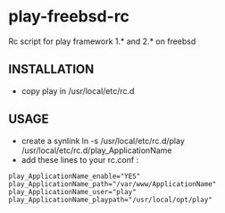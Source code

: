 play-freebsd-rc
===============

Rc script for play framework 1.* and 2.* on freebsd

INSTALLATION
------------
* copy play in /usr/local/etc/rc.d

USAGE
-----
* create a synlink ln -s /usr/local/etc/rc.d/play /usr/local/etc/rc.d/play_ApplicationName
* add these lines to your rc.conf :

<!-- -->

    play_ApplicationName_enable="YES"
    play_ApplicationName_path="/var/www/ApplicationName"
    play_ApplicationName_user="play" 
    play_ApplicationName_playpath="/usr/local/opt/play"

